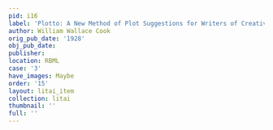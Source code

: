 ```yaml
---
pid: i16
label: 'Plotto: A New Method of Plot Suggestions for Writers of Creative Fiction'
author: William Wallace Cook
orig_pub_date: '1928'
obj_pub_date:
publisher:
location: RBML
case: '3'
have_images: Maybe
order: '15'
layout: litai_item
collection: litai
thumbnail: ''
full: ''
---
```


